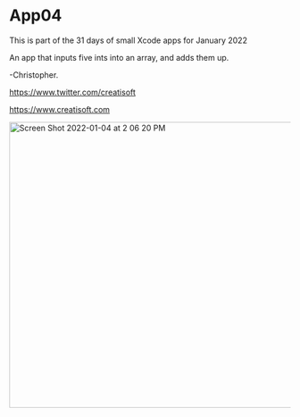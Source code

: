 # App04
This is part of the 31 days of small Xcode apps for January 2022

An app that inputs five ints into an array, and adds them up. 

-Christopher.

https://www.twitter.com/creatisoft

https://www.creatisoft.com


<img width="512" alt="Screen Shot 2022-01-04 at 2 06 20 PM" src="https://user-images.githubusercontent.com/11401446/148148503-c216a300-f626-493e-ab59-c3e20fcb0430.png">
